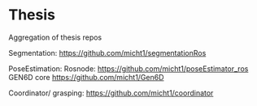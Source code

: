 # Thesis
Aggregation of thesis repos

Segmentation:
https://github.com/micht1/segmentationRos

PoseEstimation:
Rosnode:
https://github.com/micht1/poseEstimator_ros
GEN6D core
https://github.com/micht1/Gen6D

Coordinator/ grasping:
https://github.com/micht1/coordinator


